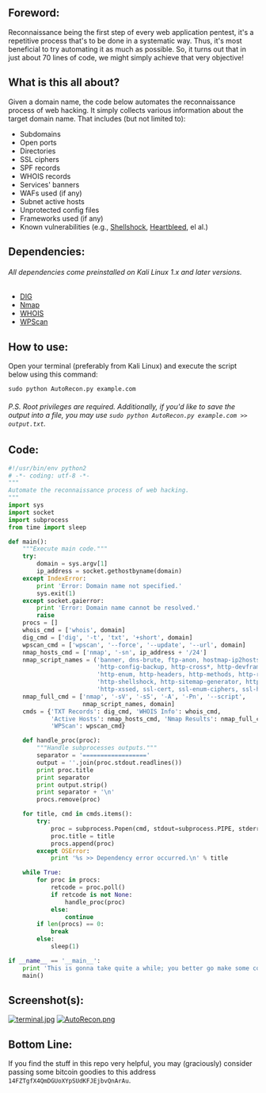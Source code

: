 ## Foreword:
Reconnaissance being the first step of every web application pentest, it's a repetitive process that's to be done in a systematic way. Thus, it's most beneficial to try automating it as much as possible. So, it turns out that in just about 70 lines of code, we might simply achieve that very objective!

## What is this all about?
Given a domain name, the code below automates the reconnaissance process of web hacking. It simply collects various information about the target domain name. That includes (but not limited to): 
* Subdomains
* Open ports
* Directories
* SSL ciphers
* SPF records
* WHOIS records
* Services' banners
* WAFs used (if any)
* Subnet active hosts
* Unprotected config files
* Frameworks used (if any)
* Known vulnerabilities (e.g., [Shellshock](https://en.wikipedia.org/wiki/Shellshock_(software_bug)), [Heartbleed](https://en.wikipedia.org/wiki/Heartbleed), el al.)

## Dependencies:
###### All dependencies come preinstalled on Kali Linux 1.x and later versions.
* [DIG](https://en.wikipedia.org/wiki/Dig_(command))
* [Nmap](https://nmap.org)
* [WHOIS](https://en.wikipedia.org/wiki/WHOIS#Software)
* [WPScan](https://wpscan.org)

## How to use:
Open your terminal (preferably from Kali Linux) and execute the script below using this command:
```shell
sudo python AutoRecon.py example.com
```
###### P.S. Root privileges are required. Additionally, if you'd like to save the output into a file, you may use `sudo python AutoRecon.py example.com >> output.txt`.

## Code:
```python
#!/usr/bin/env python2
# -*- coding: utf-8 -*-
"""
Automate the reconnaissance process of web hacking.
"""
import sys
import socket
import subprocess
from time import sleep

def main():
    """Execute main code."""
    try:
        domain = sys.argv[1]
        ip_address = socket.gethostbyname(domain)
    except IndexError:
        print 'Error: Domain name not specified.'
        sys.exit(1)
    except socket.gaierror:
        print 'Error: Domain name cannot be resolved.'
        raise
    procs = []
    whois_cmd = ['whois', domain]
    dig_cmd = ['dig', '-t', 'txt', '+short', domain]
    wpscan_cmd = ['wpscan', '--force', '--update', '--url', domain]
    nmap_hosts_cmd = ['nmap', '-sn', ip_address + '/24']
    nmap_script_names = ('banner, dns-brute, ftp-anon, hostmap-ip2hosts,'
                         'http-config-backup, http-cross*, http-devframework,'
                         'http-enum, http-headers, http-methods, http-robots.txt,'
                         'http-shellshock, http-sitemap-generator, http-waf-fingerprint,'
                         'http-xssed, ssl-cert, ssl-enum-ciphers, ssl-heartbleed, ssl-poodle')
    nmap_full_cmd = ['nmap', '-sV', '-sS', '-A', '-Pn', '--script',
                     nmap_script_names, domain]
    cmds = {'TXT Records': dig_cmd, 'WHOIS Info': whois_cmd,
            'Active Hosts': nmap_hosts_cmd, 'Nmap Results': nmap_full_cmd,
            'WPScan': wpscan_cmd}

    def handle_proc(proc):
        """Handle subprocesses outputs."""
        separator = '=================='
        output = ''.join(proc.stdout.readlines())
        print proc.title
        print separator
        print output.strip()
        print separator + '\n'
        procs.remove(proc)

    for title, cmd in cmds.items():
        try:
            proc = subprocess.Popen(cmd, stdout=subprocess.PIPE, stderr=subprocess.STDOUT)
            proc.title = title
            procs.append(proc)
        except OSError:
            print '%s >> Dependency error occurred.\n' % title

    while True:
        for proc in procs:
            retcode = proc.poll()
            if retcode is not None:
                handle_proc(proc)
            else:
                continue
        if len(procs) == 0:
            break
        else:
            sleep(1)

if __name__ == '__main__':
    print 'This is gonna take quite a while; you better go make some coffee!\n'
    main()

```

## Screenshot(s):
[![terminal.jpg](https://s3.postimg.org/fg0j4bi8j/terminal.jpg)](https://s3.postimg.org/fg0j4bi8j/terminal.jpg)
[![AutoRecon.png](https://s14.postimg.org/nq01wywdt/Auto_Recon.png)](https://postimg.org/image/ei7tg9pbh/)
## Bottom Line:
If you find the stuff in this repo very helpful, you may (graciously) consider passing some bitcoin goodies to this address `14FZTgfX4QmDGUoXYpSUdKFJEjbvQnArAu`.